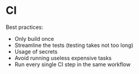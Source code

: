 # CI

Best practices:

- Only build once
- Streamline the tests (testing takes not too long)
- Usage of secrets
- Avoid running useless expensive tasks
- Run every single CI step in the same workflow

